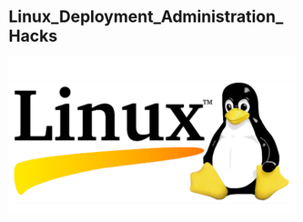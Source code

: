 # Linux_Deployment_Administration_Hacks
![img](https://github.com/nu11secur1ty/Linux_Deployment_Administration/blob/master/wallpaper/linux.jpg)
